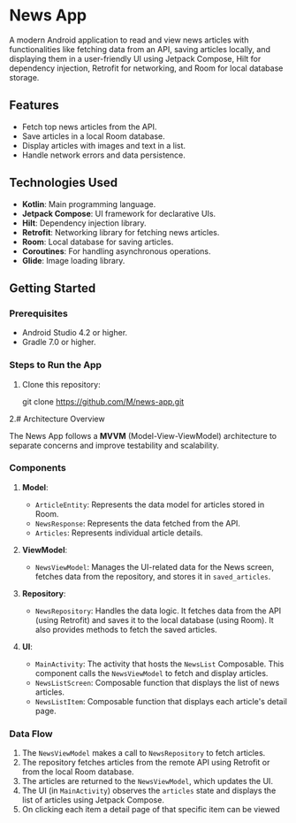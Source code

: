 # News App

A modern Android application to read and view news articles with functionalities like fetching data from an API, saving articles locally, 
and displaying them in a user-friendly UI using Jetpack Compose, Hilt for dependency injection, Retrofit for networking, and Room for local database storage.

## Features
- Fetch top news articles from the API.
- Save articles in a local Room database.
- Display articles with images and text in a list.
- Handle network errors and data persistence.

## Technologies Used
- **Kotlin**: Main programming language.
- **Jetpack Compose**: UI framework for declarative UIs.
- **Hilt**: Dependency injection library.
- **Retrofit**: Networking library for fetching news articles.
- **Room**: Local database for saving articles.
- **Coroutines**: For handling asynchronous operations.
- **Glide**: Image loading library.

## Getting Started

### Prerequisites
- Android Studio 4.2 or higher.
- Gradle 7.0 or higher.

### Steps to Run the App
1. Clone this repository:
   
   git clone https://github.com/M/news-app.git

2.# Architecture Overview

The News App follows a **MVVM** (Model-View-ViewModel) architecture to separate concerns and improve testability and scalability.

### Components

1. **Model**: 
   - `ArticleEntity`: Represents the data model for articles stored in Room.
   - `NewsResponse`: Represents the data fetched from the API.
   - `Articles`: Represents individual article details.

2. **ViewModel**:
   - `NewsViewModel`: Manages the UI-related data for the News screen, fetches data from the repository, and stores it in `saved_articles`.

3. **Repository**:
   - `NewsRepository`: Handles the data logic. It fetches data from the API (using Retrofit) and saves it to the local database (using Room). It also provides methods to fetch the saved articles.

4. **UI**:
   - `MainActivity`: The activity that hosts the `NewsList` Composable. This component calls the `NewsViewModel` to fetch and display articles.
   - `NewsListScreen`: Composable function that displays the list of news articles.
   - `NewsListItem`: Composable function that displays each article's detail page.


### Data Flow

1. The `NewsViewModel` makes a call to `NewsRepository` to fetch articles.
2. The repository fetches articles from the remote API using Retrofit or from the local Room database.
3. The articles are returned to the `NewsViewModel`, which updates the UI.
4. The UI (in `MainActivity`) observes the `articles` state and displays the list of articles using Jetpack Compose.
5. On clicking each item a detail page of that specific item can be viewed


